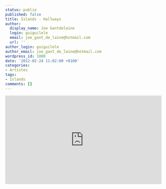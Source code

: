 ```yaml
---
status: publie
published: false
title: Islands - Hallways
author:
  display_name: Joe Gantdelaine
  login: guiguilele
  email: joe_gant_de_laine@hotmail.com
  url: ''
author_login: guiguilele
author_email: joe_gant_de_laine@hotmail.com
wordpress_id: 1000
date: '2012-02-24 11:02:00 +0100'
categories:
- Artistes
tags:
- Islands
comments: []
---
```

<iframe width="500" height="284" src="http://www.youtube.com/embed/Czi0F_Ovaws" frameborder="0" allowfullscreen></iframe>
